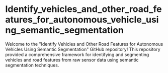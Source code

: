 # Identify_vehicles_and_other_road_features_for_autonomous_vehicle_using_semantic_segmentation
Welcome to the "Identify Vehicles and Other Road Features for Autonomous Vehicles Using Semantic Segmentation" GitHub repository! This repository provided a comprehensive framework for identifying and segmenting vehicles and road features from raw sensor data using semantic segmentation techniques.
